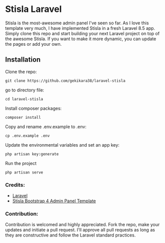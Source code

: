 # Stisla Laravel
Stisla is the most-awesome admin panel I've seen so far. As I love this template very much, I have implemented Stisla in a fresh Laravel 8.5 app. Simply clone this repo and start building your next Laravel project on top of the awesome Stisla. If you want to make it more dynamic, you can update the pages or add your own.

## Installation
Clone the repo:
```shell
git clone https://github.com/gekikara38/laravel-stisla
```

go to directory file:
```shell
cd laravel-stisla
```

Install composer packages:
```shell
composer install
```

Copy and rename .env.example to .env:
```shell
cp .env.example .env
```

Update the environmental variables and set an app key:
```shell
php artisan key:generate
```

Run the project
```shell
php artisan serve
```

### Credits:
*   [Laravel](https://github.com/laravel/laravel)
*   [Stisla Bootstrap 4 Admin Panel Template](https://github.com/stisla/stisla)

### Contribution:
Contribution is welcomed and highly appreciated. Fork the repo, make your updates and initiate a pull request. I'll approve all pull requests as long as they are constructive and follow the Laravel standard practices.
